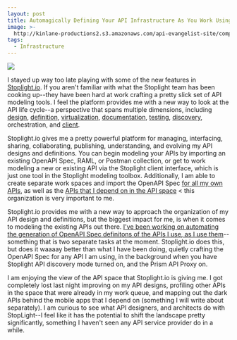 ```yaml
---
layout: post
title: Automagically Defining Your API Infrastructure As You Work Using Stoplight.io
image: >-
  http://kinlane-productions2.s3.amazonaws.com/api-evangelist-site/company/logos/stoplight-io-logo.png
tags:
  - Infrastructure
---
```

[![](http://kinlane-productions2.s3.amazonaws.com/api-evangelist-site/company/logos/stoplight-io-logo.png)](http://stoplight.io/)

I stayed up way too late playing with some of the new features in [Stoplight.io](http://stoplight.io/). If you aren't familiar with what the Stoplight team has been cooking up--they have been hard at work crafting a pretty slick set of API modeling tools. I feel the platform provides me with a new way to look at the API life cycle--a perspective that spans multiple dimensions, including [design](http://design.apievangelist.com), [definition](http://definitions.apievangelist.com), [virtualization](http://virtualization.apievangelist.com), [documentation](http://documentation.apievangelist.com), [testing](http://testing.apievangelist.com/), [discovery](http://discovery.apievangelist.com/), orchestration, and [client](http://client.apievangelist.com/). 

Stoplight.io gives me a pretty powerful platform for managing, interfacing, sharing, collaborating, publishing, understanding, and evolving my API designs and definitions. You can begin modeling your APIs by importing an existing OpenAPI Spec, RAML, or Postman collection, or get to work modeling a new or existing API via the Stoplight client interface, which is just one tool in the Stoplight modeling toolbox. Additionally, I am able to create separate work spaces and import the OpenAPI Spec [for all my own APIs](http://developer.kinlane.com/), as well as the [APIs that I depend on in the API space](http://stack.apievangelist.com/companies.html) < this organization is very important to me.

Stoplight.io provides me with a new way to approach the organization of my API design and definitions, but the biggest impact for me, is when it comes to modeling the existing APIs out there. [I've been working on automating the generation of OpenAPI Spec definitons of the APIs I use, as I use them](http://apievangelist.com/2016/02/05/automated-mapping-of-the-api-universe-with-charles-proxy-dropbox-openapi-spec-and-some-custom-apis/)\--something that is two separate tasks at the moment. Stoplight.io does this, but does it waaaay better than what I have been doing, quietly crafting the OpenAPI Spec for any API I am using, in the background when you have Stoplight API discovery mode turned on, and the Prism API Proxy on.

I am enjoying the view of the API space that Stoplight.io is giving me. I got completely lost last night improving on my API designs, profiling other APIs in the space that were already in my work queue, and mapping out the dark APIs behind the mobile apps that I depend on (something I will write about separately). I am curious to see what API designers, and architects do with StopLight--I feel like it has the potential to shift the landscape pretty significantly, something I haven't seen any API service provider do in a while.